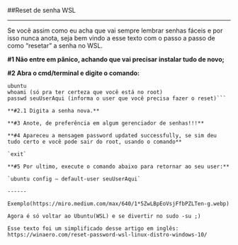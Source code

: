 ##Reset de senha WSL

----------

Se você assim como eu acha que vai sempre lembrar senhas fáceis e por isso nunca anota, seja bem vindo a esse texto com o passo a passo de como “resetar” a senha no WSL.

**#1 Não entre em pânico, achando que vai precisar instalar tudo de novo;**

**#2 Abra o cmd/terminal e digite o comando:**

```ubuntu config — default-user root
ubuntu
whoami (só pra ter certeza que você está no root)
passwd seuUserAqui (informa o user que você precisa fazer o reset)```

**#2.1 Digita a senha nova.**

**#3 Anote, de preferência em algum gerenciador de senhas!!!**

**#4 Apareceu a mensagem password updated successfully, se sim deu tudo certo e você pode sair do root, usando o comando**

`exit`

**#5 Por ultimo, execute o comando abaixo para retornar ao seu user:**

`ubuntu config — default-user seuUserAqui`

------

Exemplo(https://miro.medium.com/max/640/1*5ZwLBpEoVsjFfbPZLTen-g.webp)

Agora é só voltar ao Ubuntu(WSL) e se divertir no sudo -su ;)

Esse texto foi um simplificado desse artigo em inglês: https://winaero.com/reset-password-wsl-linux-distro-windows-10/